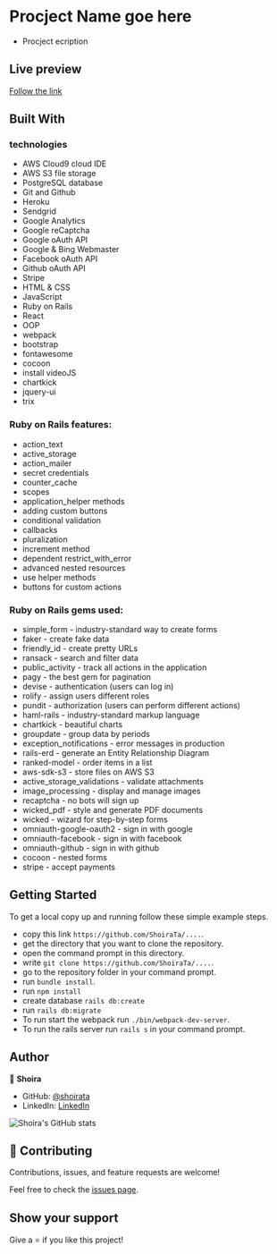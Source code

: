 # Procject Name goe here

- Procject ecription

## Live preview

[Follow the link]()

## Built With

### technologies

- AWS Cloud9 cloud IDE
- AWS S3 file storage
- PostgreSQL database
- Git and Github
- Heroku
- Sendgrid
- Google Analytics
- Google reCaptcha
- Google oAuth API
- Google & Bing Webmaster
- Facebook oAuth API
- Github oAuth API
- Stripe
- HTML & CSS
- JavaScript
- Ruby on Rails
- React
- OOP
- webpack
- bootstrap
- fontawesome
- cocoon
- install videoJS
- chartkick
- jquery-ui
- trix

### Ruby on Rails features:

- action_text
- active_storage
- action_mailer
- secret credentials
- counter_cache
- scopes
- application_helper methods
- adding custom buttons
- conditional validation
- callbacks
- pluralization
- increment method
- dependent restrict_with_error
- advanced nested resources
- use helper methods
- buttons for custom actions

### Ruby on Rails gems used:

- simple_form - industry-standard way to create forms
- faker - create fake data
- friendly_id - create pretty URLs
- ransack - search and filter data
- public_activity - track all actions in the application
- pagy - the best gem for pagination
- devise - authentication (users can log in)
- rolify - assign users different roles
- pundit - authorization (users can perform different actions)
- haml-rails - industry-standard markup language
- chartkick - beautiful charts
- groupdate - group data by periods
- exception_notifications - error messages in production
- rails-erd - generate an Entity Relationship Diagram
- ranked-model - order items in a list
- aws-sdk-s3 - store files on AWS S3
- active_storage_validations - validate attachments
- image_processing - display and manage images
- recaptcha - no bots will sign up
- wicked_pdf - style and generate PDF documents
- wicked - wizard for step-by-step forms
- omniauth-google-oauth2 - sign in with google
- omniauth-facebook - sign in with facebook
- omniauth-github - sign in with github
- cocoon - nested forms
- stripe - accept payments

## Getting Started

To get a local copy up and running follow these simple example steps.

- copy this link `https://github.com/ShoiraTa/....`.
- get the directory that you want to clone the repository.
- open the command prompt in this directory.
- write `git clone https://github.com/ShoiraTa/....`.
- go to the repository folder in your command prompt.
- run `bundle install`.
- run `npm install`
- create database `rails db:create`
- run `rails db:migrate`
- To run start the webpack run `./bin/webpack-dev-server`.
- To run the rails server run `rails s` in your command prompt.

## Author

👤 **Shoira**

- GitHub: [@shoirata](https://github.com/shoirata)
- LinkedIn: [LinkedIn](https://www.linkedin.com/in/shoira-tashpulatova-bab4a7122/)

![Shoira's GitHub stats](https://github-readme-stats.vercel.app/api?username=shoirata&count_private=true&theme=dark&show_icons=true)

## 🤝 Contributing

Contributions, issues, and feature requests are welcome!

Feel free to check the [issues page](../../issues/).

## Show your support

Give a ⭐️ if you like this project!
